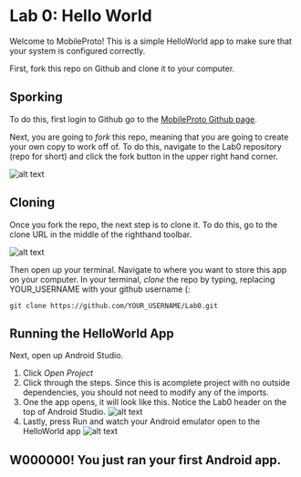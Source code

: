 Lab 0: Hello World
===

Welcome to MobileProto! This is a simple HelloWorld app to make sure that your system is configured correctly.

First, fork this repo on Github and clone it to your computer.

Sporking
---
To do this, first login to Github go to the [MobileProto Github page](http://github.com/mobileproto).

Next, you are going to _fork_ this repo, meaning that you are going to create your own copy to work off of. To do this, navigate to the Lab0 repository (repo for short) and click the fork button in the upper right hand corner.

![alt text](https://raw.github.com/mobileproto/ReadmeFiles/master/Lab0Files/forking.png "forking")

Cloning
---
Once you fork the repo, the next step is to clone it. To do this, go to the clone URL in the middle of the righthand toolbar.

![alt text](https://raw.github.com/mobileproto/ReadmeFiles/master/Lab0Files/cloning.png "cloning")

Then open up your terminal. Navigate to where you want to store this app on your computer. In your terminal, _clone_ the repo by typing, replacing YOUR_USERNAME with your github username (:

```
git clone https://github.com/YOUR_USERNAME/Lab0.git
```

Running the HelloWorld App
---
Next, open up Android Studio.

1. Click _Open Project_
2. Click through the steps. Since this is acomplete project with no outside dependencies, you should not need to modify any of the imports.
3. One the app opens, it will look like this. Notice the Lab0 header on the top of Android Studio. ![alt text](https://raw.github.com/mobileproto/ReadmeFiles/master/Lab0Files/androidstudio.png "android")
4. Lastly, press Run and watch your Android emulator open to the HelloWorld app
![alt text](https://raw.github.com/mobileproto/ReadmeFiles/master/Lab0Files/run.png "running") 

W000000! You just ran your first Android app.
-----